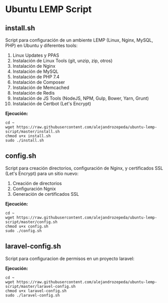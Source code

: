 # Ubuntu LEMP Script

## install.sh

Script para configuración de un ambiente LEMP (Linux, Nginx, MySQL, PHP) en Ubuntu y diferentes tools:

1. Linux Updates y PPAS
2. Instalación de Linux Tools (git, unzip, zip, otros)
3. Instalación de Nginx
4. Instalación de MySQL
5. Instalación de PHP 7.4
6. Instalación de Composer
7. Instalación de Memcached
8. Instalación de Redis
9. Instalación de JS Tools (NodeJS, NPM, Gulp, Bower, Yarn, Grunt)
10. Instalación de Certbot (Let's Encrypt)

**Ejecución:**

```
cd ~
wget https://raw.githubusercontent.com/alejandrozepeda/ubuntu-lemp-script/master/install.sh
chmod u+x install.sh
sudo ./install.sh
```

## config.sh

Script para creación directorios, configuración de Nginx, y certificados SSL (Let's Encrypt) para un sitio nuevo:

1. Creación de directorios
2. Configuración Ngnix
3. Generación de certificados SSL

**Ejecución:**

```
cd ~
wget https://raw.githubusercontent.com/alejandrozepeda/ubuntu-lemp-script/master/config.sh
chmod u+x config.sh
sudo ./config.sh
```

## laravel-config.sh

Script para configuracion de permisos en un proyecto laravel:

**Ejecución:**

```
cd ~
wget https://raw.githubusercontent.com/alejandrozepeda/ubuntu-lemp-script/master/laravel-config.sh
chmod u+x laravel-config.sh
sudo ./laravel-config.sh
```
